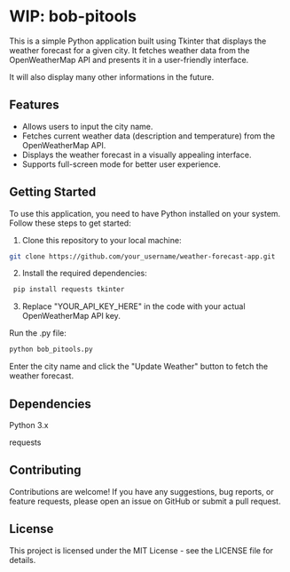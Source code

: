 # WIP: bob-pitools

This is a simple Python application built using Tkinter that displays the weather forecast for a given city. It fetches weather data from the OpenWeatherMap API and presents it in a user-friendly interface.

It will also display many other informations in the future.

## Features

- Allows users to input the city name.
- Fetches current weather data (description and temperature) from the OpenWeatherMap API.
- Displays the weather forecast in a visually appealing interface.
- Supports full-screen mode for better user experience.

## Getting Started

To use this application, you need to have Python installed on your system. Follow these steps to get started:

1. Clone this repository to your local machine:

```bash
git clone https://github.com/your_username/weather-forecast-app.git
```

2. Install the required dependencies:


```bash
 pip install requests tkinter
```

3. Replace "YOUR_API_KEY_HERE" in the code with your actual OpenWeatherMap API key.

Run the .py file:

 ```bash
 python bob_pitools.py
 ```

Enter the city name and click the "Update Weather" button to fetch the weather forecast.

## Dependencies

Python 3.x

requests

## Contributing

Contributions are welcome! If you have any suggestions, bug reports, or feature requests, please open an issue on GitHub or submit a pull request.

## License

This project is licensed under the MIT License - see the LICENSE file for details.


